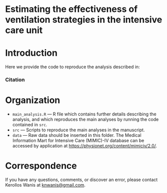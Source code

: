 # Estimating the effectiveness of ventilation strategies in the intensive care unit

# Introduction
Here we provide the code to reproduce the analysis described in: 

### Citation

> 

# Organization
- `main_analysis.R` — R file which contains further details describing the analysis, and which reproduces the main analyses by running the code contained in `src`.
- `src`  — Scripts to reproduce the main analyses in the manuscript.
- `data`  — Raw data should be inserted in this folder. The Medical Information Mart for Intensive Care (MIMIC)-IV database can be accessed by application at https://physionet.org/content/mimiciv/2.0/.

# Correspondence
If you have any questions, comments, or discover an error, please contact Kerollos Wanis at knwanis@gmail.com.
